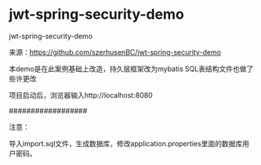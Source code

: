 # jwt-spring-security-demo
jwt-spring-security-demo

来源：https://github.com/szerhusenBC/jwt-spring-security-demo

本demo是在此案例基础上改造，持久层框架改为mybatis
SQL表结构文件也做了些许更改

项目启动后，浏览器输入http://localhost:8080

##################

注意：

导入import.sql文件，生成数据库，修改application.properties里面的数据库用户密码。
